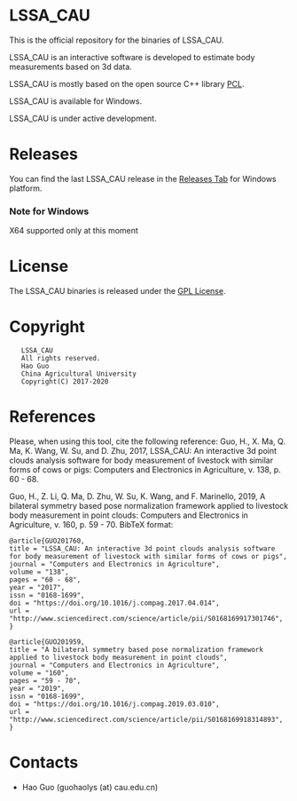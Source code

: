 # LSSA_CAU

This is the official repository for the binaries of LSSA_CAU. 

LSSA_CAU is an interactive software is developed to estimate body measurements based on 3d data.

LSSA_CAU is mostly based on the open source C++ library [PCL](http:/www.pclcn.org).

LSSA_CAU is available for Windows.

LSSA_CAU is under active development.
# Releases

You can find the last LSSA_CAU release in the [Releases Tab](https://github.com/LiveStockShapeAnalysis/LiveStockShapeAnalysis-Software/releases) for Windows platform. 
### Note for Windows
X64 supported only at this moment

# License

 The LSSA_CAU binaries is released under the [GPL License](LICENSE.txt).
 
# Copyright

```
   LSSA_CAU
   All rights reserved.
   Hao Guo                                    
   China Agricultural University                                   
   Copyright(C) 2017-2020                                            
```

# References

Please, when using this tool, cite the following reference:
Guo, H., X. Ma, Q. Ma, K. Wang, W. Su, and D. Zhu, 2017, LSSA_CAU: An interactive 3d point clouds analysis software for body measurement of livestock with similar forms of cows or pigs: Computers and Electronics in Agriculture, v. 138, p. 60 - 68.

Guo, H., Z. Li, Q. Ma, D. Zhu, W. Su, K. Wang, and F. Marinello, 2019, A bilateral symmetry based pose normalization framework applied to livestock body measurement in point clouds: Computers and Electronics in Agriculture, v. 160, p. 59 - 70.
BibTeX format:

```
@article{GUO201760,
title = "LSSA_CAU: An interactive 3d point clouds analysis software for body measurement of livestock with similar forms of cows or pigs",
journal = "Computers and Electronics in Agriculture",
volume = "138",
pages = "60 - 68",
year = "2017",
issn = "0168-1699",
doi = "https://doi.org/10.1016/j.compag.2017.04.014",
url = "http://www.sciencedirect.com/science/article/pii/S0168169917301746",
}

@article{GUO201959,
title = "A bilateral symmetry based pose normalization framework applied to livestock body measurement in point clouds",
journal = "Computers and Electronics in Agriculture",
volume = "160",
pages = "59 - 70",
year = "2019",
issn = "0168-1699",
doi = "https://doi.org/10.1016/j.compag.2019.03.010",
url = "http://www.sciencedirect.com/science/article/pii/S0168169918314893",
}
```

# Contacts

 - Hao Guo (guohaolys (at) cau.edu.cn)
